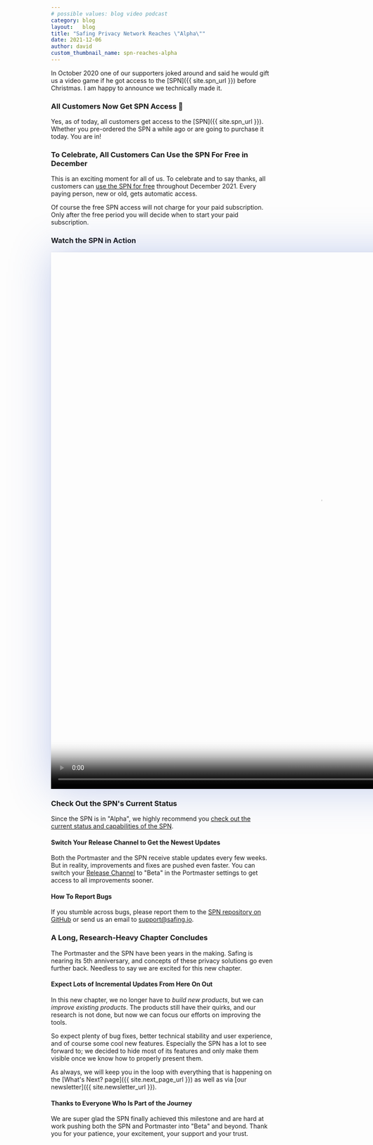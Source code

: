 ```yaml
---
# possible values: blog video podcast
category: blog
layout:   blog
title: "Safing Privacy Network Reaches \"Alpha\""
date: 2021-12-06
author: david
custom_thumbnail_name: spn-reaches-alpha
---
```


In October 2020 one of our supporters joked around and said he would gift us a video game if he got access to the [SPN]({{ site.spn_url }}) before Christmas. I am happy to announce we technically made it.

### All Customers Now Get SPN Access 🎉

Yes, as of today, all customers get access to the [SPN]({{ site.spn_url }}). Whether you pre-ordered the SPN a while ago or are going to purchase it today. You are in!

### To Celebrate, All Customers Can Use the SPN For Free in December

This is an exciting moment for all of us. To celebrate and to say thanks, all customers can [use the SPN for free](http://account.safing.io/spn-reaches-alpha) throughout December 2021. Every paying person, new or old, gets automatic access.

Of course the free SPN access will not charge for your paid subscription. Only after the free period you will decide when to start your paid subscription.

### Watch the SPN in Action

<p>
	<video style="box-shadow: 0 0px 90px 0 rgba(59, 93, 199, 0.3), 0 0px 5px 0 rgba(0, 0, 0, 0.05);" class="z-30 rounded-md max-w-full max-h-auto transform scale-70" height="1220" width="1220" playsinline="" preload="auto" src="{{ site.assets_server_url }}spn/feature-tour.mp4" poster="{{ site.assets_server_url }}spn/feature-tour-poster.png" controls></video>
</p>

### Check Out the SPN's Current Status

Since the SPN is in "Alpha", we highly recommend you [check out the current status and capabilities of the SPN](https://docs.safing.io/spn/alpha/status).

#### Switch Your Release Channel to Get the Newest Updates

Both the Portmaster and the SPN receive stable updates every few weeks. But in reality, improvements and fixes are pushed even faster. You can switch your [Release Channel](https://docs.safing.io/portmaster/settings#core/releaseChannel) to "Beta" in the Portmaster settings to get access to all improvements sooner.

#### How To Report Bugs

If you stumble across bugs, please report them to the [SPN repository on GitHub](https://github.com/safing/spn/issues) or send us an email to <support@safing.io>.

### A Long, Research-Heavy Chapter Concludes

The Portmaster and the SPN have been years in the making. Safing is nearing its 5th anniversary, and concepts of these privacy solutions go even further back. Needless to say we are excited for this new chapter.

#### Expect Lots of Incremental Updates From Here On Out

In this new chapter, we no longer have to _build new products_, but we can _improve existing products_. The products still have their quirks, and our research is not done, but now we can focus our efforts on improving the tools.

So expect plenty of bug fixes, better technical stability and user experience, and of course some cool new features. Especially the SPN has a lot to see forward to; we decided to hide most of its features and only make them visible once we know how to properly present them.

As always, we will keep you in the loop with everything that is happening on the [What's Next? page]({{ site.next_page_url }}) as well as via [our newsletter]({{ site.newsletter_url }}).

#### Thanks to Everyone Who Is Part of the Journey

We are super glad the SPN finally achieved this milestone and are hard at work pushing both the SPN and Portmaster into "Beta" and beyond. Thank you for your patience, your excitement, your support and your trust.
